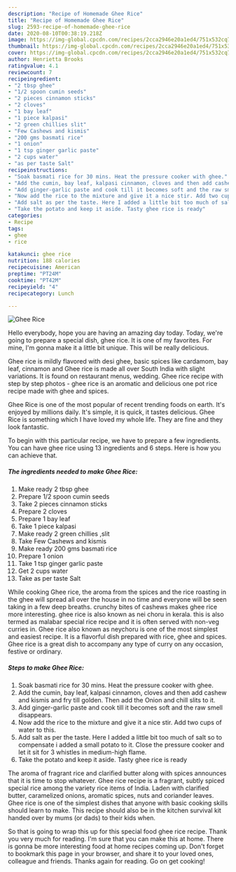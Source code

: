 ```yaml
---
description: "Recipe of Homemade Ghee Rice"
title: "Recipe of Homemade Ghee Rice"
slug: 2593-recipe-of-homemade-ghee-rice
date: 2020-08-10T00:38:19.218Z
image: https://img-global.cpcdn.com/recipes/2cca2946e20a1ed4/751x532cq70/ghee-rice-recipe-main-photo.jpg
thumbnail: https://img-global.cpcdn.com/recipes/2cca2946e20a1ed4/751x532cq70/ghee-rice-recipe-main-photo.jpg
cover: https://img-global.cpcdn.com/recipes/2cca2946e20a1ed4/751x532cq70/ghee-rice-recipe-main-photo.jpg
author: Henrietta Brooks
ratingvalue: 4.1
reviewcount: 7
recipeingredient:
- "2 tbsp ghee"
- "1/2 spoon cumin seeds"
- "2 pieces cinnamon sticks"
- "2 cloves"
- "1 bay leaf"
- "1 piece kalpasi"
- "2 green chillies slit"
- "Few Cashews and kismis"
- "200 gms basmati rice"
- "1 onion"
- "1 tsp ginger garlic paste"
- "2 cups water"
- "as per taste Salt"
recipeinstructions:
- "Soak basmati rice for 30 mins. Heat the pressure cooker with ghee."
- "Add the cumin, bay leaf, kalpasi cinnamon, cloves and then add cashew and kismis and fry till golden. Then add the Onion and chill slits to it."
- "Add ginger-garlic paste and cook till it becomes soft and the raw smell disappears."
- "Now add the rice to the mixture and give it a nice stir. Add two cups of water to this."
- "Add salt as per the taste. Here I added a little bit too much of salt so to compensate i added a small potato to it. Close the pressure cooker and let it sit for 3 whistles in medium-high flame."
- "Take the potato and keep it aside. Tasty ghee rice is ready"
categories:
- Recipe
tags:
- ghee
- rice

katakunci: ghee rice 
nutrition: 188 calories
recipecuisine: American
preptime: "PT24M"
cooktime: "PT42M"
recipeyield: "4"
recipecategory: Lunch

---
```



![Ghee Rice](https://img-global.cpcdn.com/recipes/2cca2946e20a1ed4/751x532cq70/ghee-rice-recipe-main-photo.jpg)

Hello everybody, hope you are having an amazing day today. Today, we're going to prepare a special dish, ghee rice. It is one of my favorites. For mine, I'm gonna make it a little bit unique. This will be really delicious.

Ghee rice is mildly flavored with desi ghee, basic spices like cardamom, bay leaf, cinnamon and Ghee rice is made all over South India with slight variations. It is found on restaurant menus, wedding. Ghee rice recipe with step by step photos - ghee rice is an aromatic and delicious one pot rice recipe made with ghee and spices.

Ghee Rice is one of the most popular of recent trending foods on earth. It's enjoyed by millions daily. It's simple, it is quick, it tastes delicious. Ghee Rice is something which I have loved my whole life. They are fine and they look fantastic.


To begin with this particular recipe, we have to prepare a few ingredients. You can have ghee rice using 13 ingredients and 6 steps. Here is how you can achieve that.

<!--inarticleads1-->

##### The ingredients needed to make Ghee Rice:

1. Make ready 2 tbsp ghee
1. Prepare 1/2 spoon cumin seeds
1. Take 2 pieces cinnamon sticks
1. Prepare 2 cloves
1. Prepare 1 bay leaf
1. Take 1 piece kalpasi
1. Make ready 2 green chillies ,slit
1. Take Few Cashews and kismis
1. Make ready 200 gms basmati rice
1. Prepare 1 onion
1. Take 1 tsp ginger garlic paste
1. Get 2 cups water
1. Take as per taste Salt


While cooking Ghee rice, the aroma from the spices and the rice roasting in the ghee will spread all over the house in no time and everyone will be seen taking in a few deep breaths. crunchy bites of cashews makes ghee rice more interesting. ghee rice is also known as nei choru in kerala. this is also termed as malabar special rice recipe and it is often served with non-veg curries in. Ghee rice also known as neychoru is one of the most simplest and easiest recipe. It is a flavorful dish prepared with rice, ghee and spices. Ghee rice is a great dish to accompany any type of curry on any occasion, festive or ordinary. 

<!--inarticleads2-->

##### Steps to make Ghee Rice:

1. Soak basmati rice for 30 mins. Heat the pressure cooker with ghee.
1. Add the cumin, bay leaf, kalpasi cinnamon, cloves and then add cashew and kismis and fry till golden. Then add the Onion and chill slits to it.
1. Add ginger-garlic paste and cook till it becomes soft and the raw smell disappears.
1. Now add the rice to the mixture and give it a nice stir. Add two cups of water to this.
1. Add salt as per the taste. Here I added a little bit too much of salt so to compensate i added a small potato to it. Close the pressure cooker and let it sit for 3 whistles in medium-high flame.
1. Take the potato and keep it aside. Tasty ghee rice is ready


The aroma of fragrant rice and clarified butter along with spices announces that it is time to stop whatever. Ghee rice recipe is a fragrant, subtly spiced special rice among the variety rice items of India. Laden with clarified butter, caramelized onions, aromatic spices, nuts and coriander leaves. Ghee rice is one of the simplest dishes that anyone with basic cooking skills should learn to make. This recipe should also be in the kitchen survival kit handed over by mums (or dads) to their kids when. 

So that is going to wrap this up for this special food ghee rice recipe. Thank you very much for reading. I'm sure that you can make this at home. There is gonna be more interesting food at home recipes coming up. Don't forget to bookmark this page in your browser, and share it to your loved ones, colleague and friends. Thanks again for reading. Go on get cooking!
